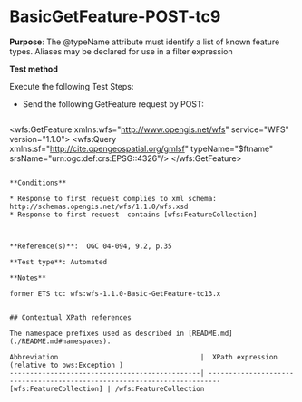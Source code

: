 # BasicGetFeature-POST-tc9

**Purpose**: The @typeName attribute must identify a list of known feature types. Aliases may be declared for use in a filter expression

**Test method**

Execute the following Test Steps:

* Send the following GetFeature request by POST:
 
  ```
<?xml version="1.0" encoding="UTF-8"?>
<wfs:GetFeature xmlns:wfs="http://www.opengis.net/wfs" service="WFS" version="1.1.0">
<wfs:Query xmlns:sf="http://cite.opengeospatial.org/gmlsf" typeName="$ftname" srsName="urn:ogc:def:crs:EPSG::4326"/>
</wfs:GetFeature>
  ```

**Conditions**

* Response to first request complies to xml schema: http://schemas.opengis.net/wfs/1.1.0/wfs.xsd
* Response to first request  contains [wfs:FeatureCollection]



**Reference(s)**:  OGC 04-094, 9.2, p.35 

**Test type**: Automated

**Notes**

former ETS tc: wfs:wfs-1.1.0-Basic-GetFeature-tc13.x


## Contextual XPath references

The namespace prefixes used as described in [README.md](./README.md#namespaces).

Abbreviation                                   |  XPath expression (relative to ows:Exception )
-----------------------------------------------| -------------------------------------------------------------------------
 [wfs:FeatureCollection] | /wfs:FeatureCollection

